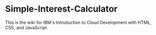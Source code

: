 # Simple-Interest-Calculator
This is the wiki for IBM's Introduction to Cloud Development with HTML, CSS, and JavaScript.
